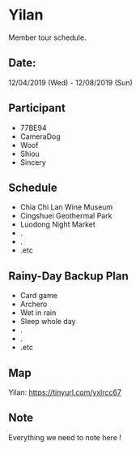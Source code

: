 # Yilan

Member tour schedule.

## Date:

12/04/2019 (Wed) - 12/08/2019 (Sun)

## Participant

* 77BE94
* CameraDog
* Woof
* Shiou
* Sincery

## Schedule

* Chia Chi Lan Wine Museum
* Cingshuei Geothermal Park
* Luodong Night Market
* .
* .
* .etc

## Rainy-Day Backup Plan 

* Card game
* Archero
* Wet in rain
* Sleep whole day
* .
* .
* .etc

## Map

Yilan: https://tinyurl.com/yxlrcc67

## Note

Everything we need to note here !

